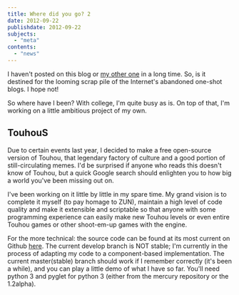 ```yaml
---
title: Where did you go? 2
date: 2012-09-22
publishdate: 2012-09-22
subjects:
  - "meta"
contents:
  - "news"
---
```


I haven't posted on this blog or <a
href="http://abagofapples.com/abagofapples">my other one</a> in a long
time.  So, is it destined for the looming scrap pile of the Internet's
abandoned one-shot blogs.  I hope not!

So where have I been?  With college, I'm quite busy as is.  On top of
that, I'm working on a little ambitious project of my own.

## TouhouS

Due to certain events last year, I decided to make a free open-source
version of Touhou, that legendary factory of culture and a good portion
of still-circulating memes.  I'd be surprised if anyone who reads this
doesn't know of Touhou, but a quick Google search should enlighten you
to how big a world you've been missing out on.

I've been working on it little by little in my spare time.  My grand
vision is to complete it myself (to pay homage to ZUN), maintain a high
level of code quality and make it extensible and scriptable so that
anyone with some programming experience can easily make new Touhou
levels or even entire Touhou games or other shoot-em-up games with the
engine.

For the more technical: the source code can be found at its most current
on Github <a href="https://github.com/darkfeline/TouhouS">here</a>.  The
current develop branch is NOT stable; I'm currently in the process of
adapting my code to a component-based implementation.  The current
master(stable) branch should work if I remember correctly (it's been a
while), and you can play a little demo of what I have so far.  You'll
need python 3 and pyglet for python 3 (either from the mercury
repository or the 1.2alpha).
